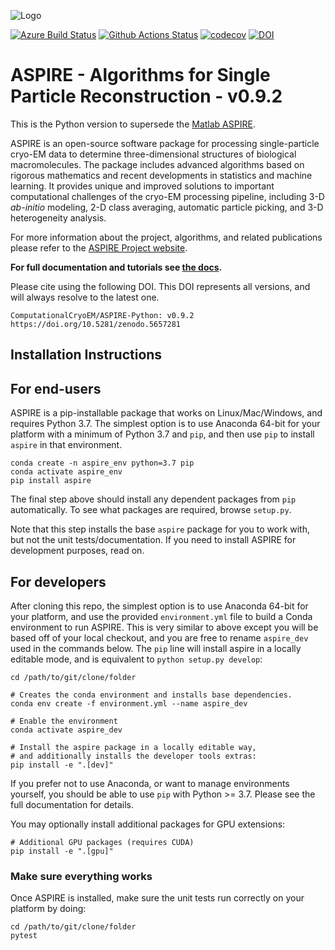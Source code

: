 ![Logo](http://spr.math.princeton.edu/sites/spr.math.princeton.edu/files/ASPIRE_1.jpg)

[![Azure Build Status](https://dev.azure.com/ComputationalCryoEM/Aspire-Python/_apis/build/status/ComputationalCryoEM.ASPIRE-Python?branchName=master)](https://dev.azure.com/ComputationalCryoEM/Aspire-Python/_build/latest?definitionId=3&branchName=master)
[![Github Actions Status](https://github.com/ComputationalCryoEM/ASPIRE-Python/actions/workflows/workflow.yml/badge.svg)](https://github.com/ComputationalCryoEM/ASPIRE-Python/actions/workflows/workflow.yml)
[![codecov](https://codecov.io/gh/ComputationalCryoEM/ASPIRE-Python/branch/master/graph/badge.svg?token=3XFC4VONX0)](https://codecov.io/gh/ComputationalCryoEM/ASPIRE-Python)
[![DOI](https://zenodo.org/badge/DOI/10.5281/zenodo.5657281.svg)](https://doi.org/10.5281/zenodo.5657281)

# ASPIRE - Algorithms for Single Particle Reconstruction - v0.9.2

This is the Python version to supersede the [Matlab ASPIRE](https://github.com/PrincetonUniversity/aspire).

ASPIRE is an open-source software package for processing single-particle cryo-EM data to determine three-dimensional structures of biological macromolecules. The package includes advanced algorithms based on rigorous mathematics and recent developments in
statistics and machine learning. It provides unique and improved solutions to important computational challenges of the cryo-EM
processing pipeline, including 3-D *ab-initio* modeling, 2-D class averaging, automatic particle picking, and 3-D heterogeneity analysis.

For more information about the project, algorithms, and related publications please refer to the [ASPIRE Project website](http://spr.math.princeton.edu/).

**For full documentation and tutorials see [the docs](https://computationalcryoem.github.io/ASPIRE-Python).**

Please cite using the following DOI. This DOI represents all versions, and will always resolve to the latest one.

```
ComputationalCryoEM/ASPIRE-Python: v0.9.2 https://doi.org/10.5281/zenodo.5657281

```

## Installation Instructions

For end-users
-------------

ASPIRE is a pip-installable package that works on Linux/Mac/Windows, and requires Python 3.7. The simplest option is to use Anaconda 64-bit for your platform with a minimum of Python 3.7 and `pip`, and then use `pip` to install `aspire` in that environment.

```
conda create -n aspire_env python=3.7 pip
conda activate aspire_env
pip install aspire
```

The final step above should install any dependent packages from `pip` automatically. To see what packages are required, browse `setup.py`.

Note that this step installs the base `aspire` package for you to work with, but not the unit tests/documentation. If you need to install ASPIRE for development purposes, read on.

For developers
--------------

After cloning this repo, the simplest option is to use Anaconda 64-bit for your platform, and use the provided `environment.yml` file to build a Conda environment to run ASPIRE. This is very similar to above except you will be based off of your local checkout, and you are free to rename `aspire_dev` used in the commands below. The `pip` line will install aspire in a locally editable mode, and is equivalent to `python setup.py develop`:

```
cd /path/to/git/clone/folder

# Creates the conda environment and installs base dependencies.
conda env create -f environment.yml --name aspire_dev

# Enable the environment
conda activate aspire_dev

# Install the aspire package in a locally editable way,
# and additionally installs the developer tools extras:
pip install -e ".[dev]"

```

If you prefer not to use Anaconda, or want to manage environments yourself, you should be able to use `pip` with Python >= 3.7.
Please see the full documentation for details.

You may optionally install additional packages for GPU extensions:

```
# Additional GPU packages (requires CUDA)
pip install -e ".[gpu]"
```

### Make sure everything works

Once ASPIRE is installed, make sure the unit tests run correctly on your platform by doing:

```
cd /path/to/git/clone/folder
pytest
```

